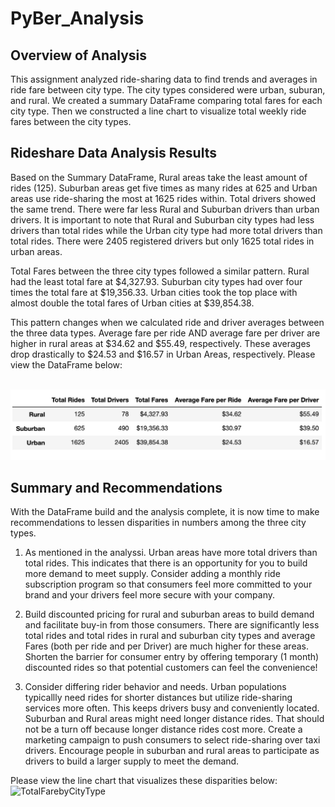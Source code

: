# PyBer_Analysis

## Overview of Analysis
This assignment analyzed ride-sharing data to find trends and averages in ride fare between city type. The city types considered were urban, suburan, and rural. We created a summary DataFrame comparing total fares for each city type. Then we constructed a line chart to visualize total weekly ride fares between the city types. 

## Rideshare Data Analysis Results
Based on the Summary DataFrame, Rural areas take the least amount of rides (125). Suburban areas get five times as many rides at 625 and Urban areas use ride-sharing the most at 1625 rides within. Total drivers showed the same trend. There were far less Rural and Suburban drivers than urban drivers. It is important to note that Rural and Suburban city types had less drivers than total rides while the Urban city type had more total drivers than total rides. There were 2405 registered drivers but only 1625 total rides in urban areas. <br/>

Total Fares between the three city types followed a similar pattern. Rural had the least total fare at $4,327.93. Suburban city types had over four times the total fare at $19,356.33. Urban cities took the top place with almost double the total fares of Urban cities at $39,854.38.<br/>

This pattern changes when we calculated ride and driver averages between the three data types. Average fare per ride AND average fare per driver are higher in rural areas at $34.62 and $55.49, respectively. These averages drop drastically to $24.53 and $16.57 in Urban Areas, respectively. Please view the DataFrame below:

<br/> ![summary_dataframe](summary_dataframe.png)

## Summary and Recommendations
With the DataFrame build and the analysis complete, it is now time to make recommendations to lessen disparities in numbers among the three city types. <br/>


1. As mentioned in the analyssi. Urban areas have more total drivers than total rides. This indicates that there is an opportunity for you to build more demand to meet supply. Consider adding a monthly ride subscription program so that consumers feel more committed to your brand and your drivers feel more secure with your company. <br/>

2. Build discounted pricing for rural and suburban areas to build demand and facilitate buy-in from those consumers. There are significantly less total rides and total rides in rural and suburban city types and average Fares (both per ride and per Driver) are much higher for these areas. Shorten the barrier for consumer entry by offering temporary (1 month) discounted rides so that potential customers can feel the convenience!

3. Consider differing rider behavior and needs. Urban populations typicallly need rides for shorter distances but utilize ride-sharing services more often. This keeps drivers busy and conveniently located. Suburban and Rural areas might need longer distance rides. That should not be a turn off because longer distance rides cost more. Create a marketing campaign to push consumers to select ride-sharing over taxi drivers. Encourage people in suburban and rural areas to participate as drivers to build a larger supply to meet the demand. <br/> 

Please view the line chart that visualizes these disparities below: 
<br/> ![TotalFarebyCityType](TotalFarebyCityType.png)




